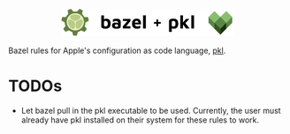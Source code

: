 <p align="center">
  <img src="doc/pkl-bazel-logo-long.png" height="50px" />
</p>

Bazel rules for Apple's configuration as code language, [pkl](https://github.com/apple/pkl).

# TODOs
- Let bazel pull in the pkl executable to be used. Currently, the user must already have pkl installed on their system for these rules to work.

